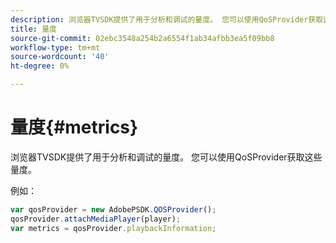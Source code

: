 ```yaml
---
description: 浏览器TVSDK提供了用于分析和调试的量度。 您可以使用QoSProvider获取这些量度。
title: 量度
source-git-commit: 02ebc3548a254b2a6554f1ab34afbb3ea5f09bb8
workflow-type: tm+mt
source-wordcount: '40'
ht-degree: 0%

---
```


# 量度{#metrics}

浏览器TVSDK提供了用于分析和调试的量度。 您可以使用QoSProvider获取这些量度。

例如：

```js
var qosProvider = new AdobePSDK.QOSProvider(); 
qosProvider.attachMediaPlayer(player); 
var metrics = qosProvider.playbackInformation;
```
